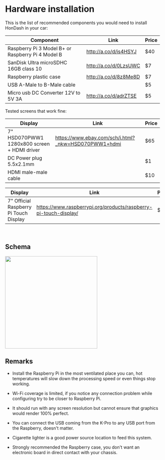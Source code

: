 # Hardware installation

This is the list of recommended components you would need to install HonDash in your car:

Component | Link | Price
------- | -------- |-----
Raspberry Pi 3 Model B+ or Raspberry Pi 4 Model B | http://a.co/d/is4HSYJ | $40
SanDisk Ultra microSDHC 16GB class 10 | http://a.co/d/0LzsUWC | $7
Raspberry plastic case | http://a.co/d/8z8Me8D | $7
USB A-Male to B-Male cable | | $5
Micro usb DC Converter 12V to 5V 3A | http://a.co/d/adrZTSE | $5

Tested screens that work fine:

Display |  Link | Price
------- | ----- |-----
7" HSD070PWW1 1280x800 screen + HDMI driver | https://www.ebay.com/sch/i.html?_nkw=HSD070PWW1+hdmi | $65
DC Power plug 5.5x2.1mm | | $1
HDMI male-male cable | | $10

Display |  Link | Price
------- | ----- |-----
7" Official Raspberry Pi Touch Display | https://www.raspberrypi.org/products/raspberry-pi-touch-display/ | $65

<br/>

## Schema

<img src="https://raw.github.com/pablobuenaposada/HonDash/master/docs/readme/detailed_installation.png" data-canonical-src="https://raw.github.com/pablobuenaposada/HonDash/master/docs/readme/detailed_installation.png" height="300" />

## Remarks

* Install the Raspberry Pi in the most ventilated place you can, hot temperatures will slow down the processing speed or even things stop working.

* Wi-Fi coverage is limited, if you notice any connection problem while configuring try to be closer to Raspberry Pi.

* It should run with any screen resolution but cannot ensure that graphics would render 100% perfect.

* You can connect the USB coming from the K-Pro to any USB port from the Raspberry, doesn't matter.

* Cigarette lighter is a good power source location to feed this system.

* Strongly recommended the Raspberry case, you don't want an electronic board in direct contact with your chassis.
